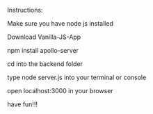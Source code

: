 Instructions:


Make sure you have node js installed  

Download Vanilla-JS-App

npm install apollo-server

cd into the backend folder  

type node server.js into your terminal or console  

open localhost:3000 in your browser  

have fun!!!